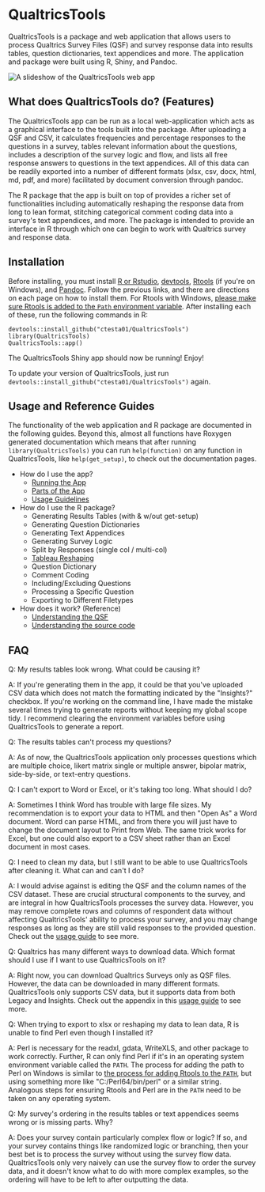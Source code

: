 # QualtricsTools

QualtricsTools is a package and web application that allows users to process
Qualtrics Survey Files (QSF) and survey response data into results tables, 
question dictionaries, text appendices and more. The application and package
were built using R, Shiny, and Pandoc.

![A slideshow of the QualtricsTools web app](https://github.com/ctesta01/QualtricsTools/blob/master/pics/animation.gif?raw=true)

## What does QualtricsTools do? (Features)
The QualtricsTools app can be run as a local web-application which acts as
a graphical interface to the tools built into the package. After uploading
a QSF and CSV, it calculates frequencies and percentage responses to the 
questions in a survey, tables relevant information about the questions, 
includes a description of the survey logic and flow, and lists all
free response answers to questions in the text appendices. All of this data
can be readily exported into a number of different formats (xlsx, csv, docx,
html, md, pdf, and more) facilitated by document conversion through pandoc. 

The R package that the app is built on top of provides a richer set 
of functionalities including automatically reshaping the response data
from long to lean format, stitching categorical comment coding data into
a survey's text appendices, and more. The package is intended to provide
an interface in R through which one can begin to work with Qualtrics survey
and response data.

## Installation
Before installing, you must install [R or Rstudio](https://www.rstudio.com/), 
[devtools](https://github.com/hadley/devtools), 
[Rtools](https://cran.r-project.org/bin/windows/Rtools/) (if you're on Windows), 
and [Pandoc](http://pandoc.org/). Follow the previous links, and there 
are directions on each page on how to install them. For Rtools with Windows, 
[please make sure Rtools is added to the `Path` environment variable](http://stackoverflow.com/a/29480538/3161979). 
After installing each of these, run the following commands in R:

    devtools::install_github("ctesta01/QualtricsTools")
    library(QualtricsTools)
    QualtricsTools::app()

The QualtricsTools Shiny app should now be running! Enjoy!

To update your version of QualtricsTools, just run `devtools::install_github("ctesta01/QualtricsTools")` again.

## Usage and Reference Guides

The functionality of the web application and R package are documented in the following guides. Beyond this,
almost all functions have Roxygen generated documentation which means that after running `library(QualtricsTools)`
you can run `help(function)` on any function in QualtricsTools, like `help(get_setup)`, to check out the
documentation pages.

- How do I use the app?
  - [Running the App](https://github.com/ctesta01/QualtricsTools/wiki/Installing-and-Running-the-Shiny-App)
  - [Parts of the App](https://github.com/ctesta01/QualtricsTools/wiki/Parts-of-the-Shiny-App)
  - [Usage Guidelines](https://github.com/ctesta01/QualtricsTools/wiki/Usage-Guidelines)
- How do I use the R package?
  - Generating Results Tables (with & w/out get-setup)
  - Generating Question Dictionaries
  - Generating Text Appendices
  - Generating Survey Logic
  - Split by Responses (single col / multi-col)
  - [Tableau Reshaping](https://github.com/ctesta01/QualtricsTools/wiki/Reshaping-Responses-for-Tableau)
  - Question Dictionary
  - Comment Coding
  - Including/Excluding  Questions
  - Processing a Specific Question
  - Exporting to Different Filetypes
- How does it work? (Reference)
  - [Understanding the QSF](https://gist.github.com/ctesta01/d4255959dace01431fb90618d1e8c241)
  - [Understanding the source code](https://github.com/ctesta01/QualtricsTools/wiki/Source-Code-Layout)

## FAQ
Q: My results tables look wrong. What could be causing it?

A: If you're generating them in the app, it could be that you've uploaded CSV data which does 
not match the formatting indicated by the "Insights?" checkbox. If you're working on the 
command line, I have made the mistake several times trying to generate reports without 
keeping my global scope tidy. I recommend clearing the environment variables before 
using QualtricsTools to generate a report.


Q: The results tables can't process my questions?

A: As of now, the QualtricsTools application only processes questions which are
multiple choice, likert matrix single or multiple answer, bipolar matrix, side-by-side, 
or text-entry questions. 


Q: I can't export to Word or Excel, or it's taking too long. What should I do?

A: Sometimes I think Word has trouble with large file sizes. My recommendation is to export your data to HTML and then "Open As" a Word document. Word can parse HTML, and from there you will just have to change the document layout to Print from Web. The same trick works for Excel, but one could also export to a CSV sheet rather than an Excel document in most cases.


Q: I need to clean my data, but I still want to be able to use QualtricsTools after cleaning it. What can and can't I do?

A: I would advise against is editing the QSF and the column names of the CSV dataset. These are crucial structural components to the survey, and are integral in how QualtricsTools processes the survey data. However, you may 
remove complete rows and columns of respondent data without affecting QualtricsTools' ability to process your survey, and 
you may change responses as long as they are still valid responses to the provided question. Check out the [usage guide](https://github.com/ctesta01/QualtricsTools/wiki/Usage-Requirements) to see more. 


Q: Qualtrics has many different ways to download data. Which format should I use if I want to use QualtricsTools on it?

A: Right now, you can download Qualtrics Surveys only as QSF files. However, the data can be downloaded in many different formats. QualtricsTools only supports CSV data, but it supports data from both Legacy and Insights. Check out the appendix in this [usage guide](https://github.com/ctesta01/QualtricsTools/wiki/Usage-Requirements) to see more. 


Q: When trying to export to xlsx or reshaping my data to lean data, R is unable to find 
Perl even though I installed it? 

A: Perl is necessary for the readxl, gdata, WriteXLS, and other package to work correctly. Further, 
R can only find Perl if it's in an operating system environment variable called the `PATH`.
The process for adding the path to Perl on Windows is similar to [the process 
for adding Rtools to the `PATH`](http://stackoverflow.com/a/29480538/3161979), but using 
something more like "C:/Perl64/bin/perl" or a similar string. Analogous steps for ensuring
Rtools and Perl are in the `PATH` need to be taken on any operating system. 


Q: My survey's ordering in the results tables or text appendices seems wrong or is missing parts. 
Why?

A: Does your survey contain particularly complex flow or logic? If so, and your survey contains
things like randomized logic or branching, then your best bet is to process the survey without
using the survey flow data. QualtricsTools only very naively can use the survey flow to 
order the survey data, and it doesn't know what to do with more complex examples, so the ordering
will have to be left to after outputting the data. 


